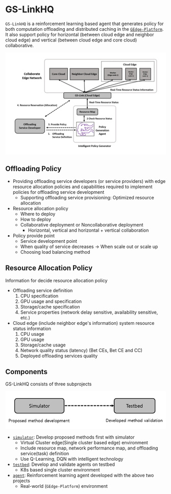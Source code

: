 # GS-LinkHQ

`GS-LinkHQ` is a reinforcement learning based agent that generates policy for both computation offloading and distributed caching in the [`GEdge-Platform`](https://github.com/gedge-platform/gedge-platform). It also support policy for horizontal (between cloud edge and neighbor cloud edge) and vertical  (between cloud edge and core cloud) collaborative.

![policy_gen_workflow](./docs/policy_gen_workflow.png)


## Offloading Policy

- Providing offloading service developers (or service providers) with edge resource allocation policies and capabilities required to implement policies for offloading service development
  - Supporting offloading service provisioning: Optimized resource allocation
- Resource allocation policy
  - Where to deploy
  - How to deploy
  - Collaborative deployment or Noncollaborative deployment
    - Horizontal, vertical and horizontal + vertical collaboration
- Policy provide point
  - Service development point
  - When quality of service decreases → When scale out or scale up
  - Choosing load balancing method


## Resource Allocation Policy

Information for decide resource allocation policy

- Offloading service definition
  1. CPU specification
  2. GPU usage and specification
  3. Storage/cache specification
  4. Service properties (network delay sensitive, availability sensitive, etc.)
- Cloud edge (include neighbor edge's information) system resource status information
  1. CPU usage
  2. GPU usage
  3. Storage/cache usage
  4. Network quality status (latency) (Bet CEs, Bet CE and CC)
  5. Deployed offloading services quality


## Components

GS-LinkHQ consists of three subprojects

![development_workflow](./docs/develop_workflow.png)

- [`simulator`](./simulator): Develop proposed methods first with simulator
  -  Virtual Cluster edge(Single cluster based edge) environment
    - Include resource map, network performance map, and offloading service(task) definition
    - Use Q-Learning, DQN with intelligent technology
- [`testbed`](./testbed): Develop and validate agents on testbed
  - K8s based single cluster environment
- [`agent`](./agent): Reinforcement learning agent developed with the above two projects
  - Real-world (`GEdge-Platform`) environment

